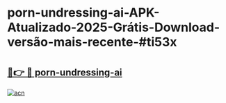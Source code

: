 # porn-undressing-ai-APK-Atualizado-2025-Grátis-Download-versão-mais-recente-#ti53x

# <h2><a href="https://ainizakaria.my?title=porn-undressing-ai&ref=22M">🔗👉 🔴 porn-undressing-ai</a></h2>

[![acn](https://github.com/user-attachments/assets/0f9c940e-d8b0-45ae-aac7-cd30a18b3e1c)](https://ainizakaria.my?title=porn-undressing-ai&ref=22M)

